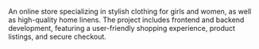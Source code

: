 An online store specializing in stylish clothing for girls and women, as well as high-quality home linens. The project includes frontend and backend development, featuring a user-friendly shopping experience, product listings, and secure checkout.

